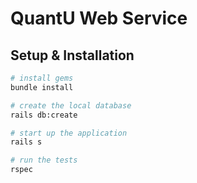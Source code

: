 # QuantU Web Service

## Setup & Installation

```bash
# install gems
bundle install

# create the local database
rails db:create

# start up the application
rails s

# run the tests
rspec
```